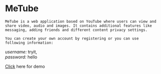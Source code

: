 # MeTube
	MeTube is a web application based on YouTube where users can view and share video, audio and images. It	contains additional features like messaging, adding friends and different content privacy settings.
	  
	You can create your own account by registering or you can use following information:
	
  *username:* tryit,  
  *password:* hello
  
  [Click](https://people.cs.clemson.edu/~rohitg/metube_2016/hello/metube_2016/index.php) here for demo
